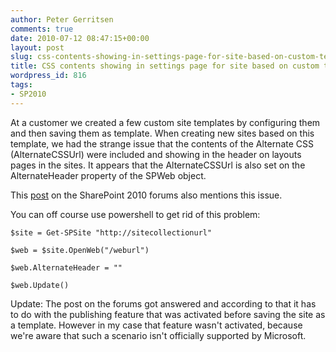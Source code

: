 ```yaml
---
author: Peter Gerritsen
comments: true
date: 2010-07-12 08:47:15+00:00
layout: post
slug: css-contents-showing-in-settings-page-for-site-based-on-custom-template
title: CSS contents showing in settings page for site based on custom template
wordpress_id: 816
tags:
- SP2010
---
```


At a customer we created a few custom site templates by configuring them and then saving them as template. When creating new sites based on this template, we had the strange issue that the contents of the Alternate CSS (AlternateCSSUrl) were included and showing in the header on layouts pages in the sites.
It appears that the AlternateCSSUrl is also set on the AlternateHeader property of the SPWeb object.

This [post](http://social.technet.microsoft.com/Forums/en/sharepoint2010customization/thread/599d42d4-72c0-4688-af52-91fb7528fe60) on the SharePoint 2010 forums also mentions this issue.

You can off course use powershell to get rid of this problem:

```
$site = Get-SPSite "http://sitecollectionurl"

$web = $site.OpenWeb("/weburl")

$web.AlternateHeader = ""

$web.Update()
```

Update: 
The post on the forums got answered and according to that it has to do with the publishing feature that was activated before saving the site as a template. However in my case that feature wasn't activated, because we're aware that such a scenario isn't officially supported by Microsoft. 
